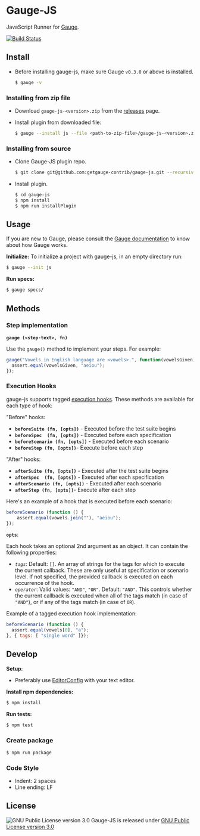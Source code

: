 # Gauge-JS
JavaScript Runner for [Gauge](http://www.getgauge.io).

[![Build Status](https://snap-ci.com/getgauge-contrib/gauge-js/branch/master/build_image)](https://snap-ci.com/getgauge-contrib/gauge-js/branch/master)

## Install
- Before installing gauge-js, make sure Gauge `v0.3.0` or above is installed.

    ```sh
    $ gauge -v
    ```

### Installing from zip file
- Download `gauge-js-<version>.zip` from the [releases](https://github.com/getgauge-contrib/gauge-js/releases/latest) page.
- Install plugin from downloaded file:

    ```sh
    $ gauge --install js --file <path-to-zip-file>/gauge-js-<version>.zip`
    ```

### Installing from source

- Clone Gauge-JS plugin repo.

    ```sh
    $ git clone git@github.com:getgauge-contrib/gauge-js.git --recursive
    ```

- Install plugin.

    ```sh
    $ cd gauge-js
    $ npm install
    $ npm run installPlugin
    ```

## Usage

If you are new to Gauge, please consult the [Gauge documentation](http://getgauge.io/documentation/user/current/) to know about how Gauge works.

**Initialize:** To initialize a project with gauge-js, in an empty directory run:

```sh
$ gauge --init js
```

**Run specs:**

```sh
$ gauge specs/
```

## Methods

### Step implementation

**`gauge (<step-text>, fn)`**

Use the `gauge()` method to implement your steps. For example:

```js
gauge("Vowels in English language are <vowels>.", function(vowelsGiven) {
  assert.equal(vowelsGiven, "aeiou");
});
```

### Execution Hooks

gauge-js supports tagged [execution hooks](http://getgauge.io/documentation/user/current/execution/execution_hooks.html). These methods are available for each type of hook:

"Before" hooks:

- **`beforeSuite (fn, [opts])`** - Executed before the test suite begins
- **`beforeSpec  (fn, [opts])`** - Executed before each specification
- **`beforeScenario (fn, [opts])`** - Executed before each scenario
- **`beforeStep (fn, [opts])`**- Execute before each step

"After" hooks:

- **`afterSuite (fn, [opts])`** - Executed after the test suite begins
- **`afterSpec  (fn, [opts])`** - Executed after each specification
- **`afterScenario (fn, [opts])`** - Executed after each scenario
- **`afterStep (fn, [opts])`**- Execute after each step

Here's an example of a hook that is executed before each scenario:

```js
beforeScenario (function () {
    assert.equal(vowels.join(""), "aeiou");
});
```

**`opts`**:

Each hook takes an optional 2nd argument as an object. It can contain the following properties:

- *`tags`*: Default: `[]`.
An array of strings for the tags for which to execute the current callback. These are only useful at specification or scenario level. If not specified, the provided callback is executed on each occurrence of the hook.
- *`operator`*: Valid values: `"AND"`, `"OR"`. Default: `"AND"`.
This controls whether the current callback is executed when all of the tags match (in case of `"AND"`), or if any of the tags match (in case of `OR`).

Example of a tagged execution hook implementation:

```js
beforeScenario (function () {
  assert.equal(vowels[0], "a");
}, { tags: [ "single word" ]});
```

## Develop

**Setup**:

 - Preferably use [EditorConfig](http://editorconfig.org/) with your text editor.

**Install npm dependencies:**

```sh
$ npm install
```

**Run tests:**

```sh
$ npm test
```

### Create package

```sh
$ npm run package
```

### Code Style

- Indent: 2 spaces
- Line ending: LF

## License

![GNU Public License version 3.0](http://www.gnu.org/graphics/gplv3-127x51.png)
Gauge-JS is released under [GNU Public License version 3.0](http://www.gnu.org/licenses/gpl-3.0.txt)
